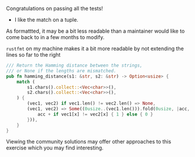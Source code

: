 Congratulations on passing all the tests!

 * I like the match on a tuple.

As formattted, it may be a bit less readable than a maintainer would like to
come back to in a few months to modify.

`rustfmt` on my machine makes it a bit more readable by not extending the lines
so far to the right

```rust
/// Return the Hamming distance between the strings,
/// or None if the lengths are mismatched.
pub fn hamming_distance(s1: &str, s2: &str) -> Option<usize> {
    match (
        s1.chars().collect::<Vec<char>>(),
        s2.chars().collect::<Vec<char>>(),
    ) {
        (vec1, vec2) if vec1.len() != vec2.len() => None,
        (vec1, vec2) => Some((0usize..(vec1.len())).fold(0usize, |acc, x| {
            acc + if vec1[x] != vec2[x] { 1 } else { 0 }
        })),
    }
}
```

Viewing the community solutions may offer other approaches to this exercise
which you may find interesting.

